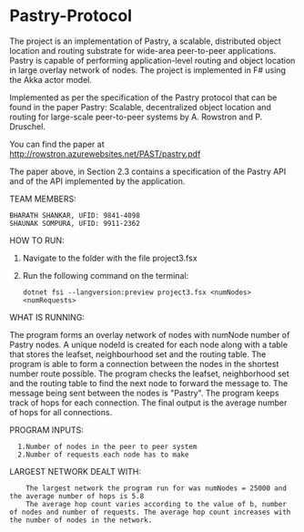 # Pastry-Protocol
  
  The project is an implementation of Pastry, a scalable, distributed object location and routing substrate for wide-area peer-to-peer applications. Pastry is capable of performing application-level routing and object location in large overlay network of nodes. The project is implemented in F# using the Akka actor model. 
  
Implemented as per the specification of the Pastry protocol that can be found in the paper Pastry: Scalable, decentralized object location and routing for large-scale peer-to-peer systems by A. Rowstron and P. Druschel.

You can find the paper at http://rowstron.azurewebsites.net/PAST/pastry.pdf

The paper above, in Section 2.3 contains a specification of the Pastry API and of the API implemented by the application.
  
TEAM MEMBERS:


    BHARATH SHANKAR, UFID: 9841-4098
    SHAUNAK SOMPURA, UFID: 9911-2362


HOW TO RUN:

1) Navigate to the folder with the file project3.fsx
2) Run the following command on the terminal:

       dotnet fsi --langversion:preview project3.fsx <numNodes> <numRequests> 

WHAT IS RUNNING: 
  
  The program forms an overlay network of nodes with numNode number of Pastry nodes. A unique nodeId is created for each node along with a table that stores the leafset, neighbourhood set and the routing table. The program is able to form a connection between the nodes in the shortest number route possible. The program checks the leafset, neighborhood set and the routing table to find the next node to forward the message to. The message being sent between the nodes is "Pastry". The program keeps track of hops for each connection. The final output is the average number of hops for all connections.  
    

PROGRAM INPUTS:
      
      1.Number of nodes in the peer to peer system
      2.Number of requests each node has to make
        
  
LARGEST NETWORK DEALT WITH:

        The largest network the program run for was numNodes = 25000 and the average number of hops is 5.8
        The average hop count varies according to the value of b, number of nodes and number of requests. The average hop count increases with the number of nodes in the network.
  

